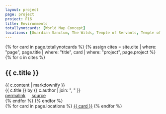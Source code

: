 ```yaml
---
layout: project
page: project
project: F16
title: Environments
totallynotcards: [World Map Concept]
locations: [Guardian Sanctum, The Wilds, Temple of Servants, Temple of Merchants, Temple of Farmers, Temple of Artisans, Temple of Priests]
---
```

{% for card in page.totallynotcards %}
{% assign cites = site.cite | where: "page", page.title | where: "title", card | where: "project", page.project %}
{% for c in cites %}
<div class="cite">
<div class="card">
<h2>{{ c.title }}</h2>
{{ c.content | markdownify }}
<div class="tooltip">
{{ c.title }} by {{ c.author | join: ", " }}<br />
<a href="{{ c.url }}">permalink</a><span style="padding-right: 20px;"></span><a href="{{ c.source }}">source</a>
</div>
</div>
</div>
{% endfor %}
{% endfor %}
<div class="card">
<div class="collection">
{% for card in page.locations %}
<a href="{{ card | relative_url | replace: "'",'' | slugify }}" class="collection-item">{{ card }}</a>
{% endfor %}
</div>
</div>
